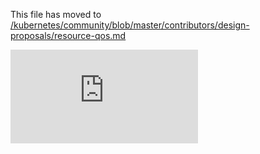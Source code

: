 This file has moved to [/kubernetes/community/blob/master/contributors/design-proposals/resource-qos.md](https://github.com/kubernetes/community/blob/master/contributors/design-proposals/resource-qos.md)


<!-- BEGIN MUNGE: GENERATED_ANALYTICS -->
[![Analytics](https://kubernetes-site.appspot.com/UA-36037335-10/GitHub/docs/design/resource-qos.md?pixel)]()
<!-- END MUNGE: GENERATED_ANALYTICS -->
